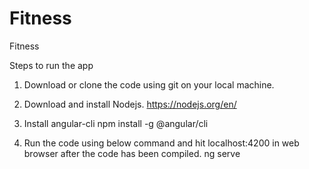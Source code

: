 # Fitness
Fitness

Steps to run the app

1. Download or clone the code using git on your local machine.

2. Download and install Nodejs.
   https://nodejs.org/en/

3. Install angular-cli 
   npm install -g @angular/cli
   
4. Run the code using below command and hit localhost:4200 in web browser after the code has been compiled.
    ng serve 
